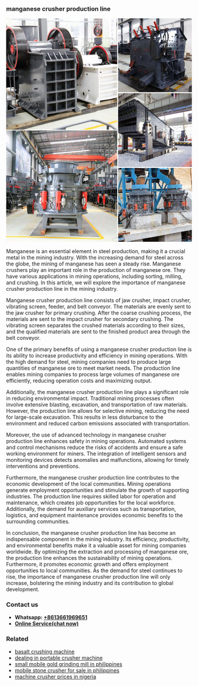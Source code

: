 <h3>manganese crusher production line</h3><img src='1706766910.jpg' alt=''><p>Manganese is an essential element in steel production, making it a crucial metal in the mining industry. With the increasing demand for steel across the globe, the mining of manganese has seen a steady rise. Manganese crushers play an important role in the production of manganese ore. They have various applications in mining operations, including sorting, milling, and crushing. In this article, we will explore the importance of manganese crusher production line in the mining industry.</p><p>Manganese crusher production line consists of jaw crusher, impact crusher, vibrating screen, feeder, and belt conveyor. The materials are evenly sent to the jaw crusher for primary crushing. After the coarse crushing process, the materials are sent to the impact crusher for secondary crushing. The vibrating screen separates the crushed materials according to their sizes, and the qualified materials are sent to the finished product area through the belt conveyor.</p><p>One of the primary benefits of using a manganese crusher production line is its ability to increase productivity and efficiency in mining operations. With the high demand for steel, mining companies need to produce large quantities of manganese ore to meet market needs. The production line enables mining companies to process large volumes of manganese ore efficiently, reducing operation costs and maximizing output.</p><p>Additionally, the manganese crusher production line plays a significant role in reducing environmental impact. Traditional mining processes often involve extensive blasting, excavation, and transportation of raw materials. However, the production line allows for selective mining, reducing the need for large-scale excavation. This results in less disturbance to the environment and reduced carbon emissions associated with transportation.</p><p>Moreover, the use of advanced technology in manganese crusher production line enhances safety in mining operations. Automated systems and control mechanisms reduce the risks of accidents and ensure a safe working environment for miners. The integration of intelligent sensors and monitoring devices detects anomalies and malfunctions, allowing for timely interventions and preventions.</p><p>Furthermore, the manganese crusher production line contributes to the economic development of the local communities. Mining operations generate employment opportunities and stimulate the growth of supporting industries. The production line requires skilled labor for operation and maintenance, which creates job opportunities for the local workforce. Additionally, the demand for auxiliary services such as transportation, logistics, and equipment maintenance provides economic benefits to the surrounding communities.</p><p>In conclusion, the manganese crusher production line has become an indispensable component in the mining industry. Its efficiency, productivity, and environmental benefits make it a valuable asset for mining companies worldwide. By optimizing the extraction and processing of manganese ore, the production line enhances the sustainability of mining operations. Furthermore, it promotes economic growth and offers employment opportunities to local communities. As the demand for steel continues to rise, the importance of manganese crusher production line will only increase, bolstering the mining industry and its contribution to global development.</p><h3>Contact us</h3><ul><li><strong>Whatsapp:&nbsp;<a href="https://wa.me/8613661969651">+8613661969651</a></strong></li><li><a href="https://swt.shibang-china.com/?git&amp;zhl&amp;manganese crusher production line"><strong>Online Service(chat now)</strong></a></li></ul><h3>Related</h3><ul><li><a href='basalt crushing machine.md'>basalt crushing machine</a></li><li><a href='dealing in portable crusher machine.md'>dealing in portable crusher machine</a></li><li><a href='small mobile gold grinding mill in philippines.md'>small mobile gold grinding mill in philippines</a></li><li><a href='mobile stone crusher for sale in philippines.md'>mobile stone crusher for sale in philippines</a></li><li><a href='machine crusher prices in nigeria.md'>machine crusher prices in nigeria</a></li></ul>
